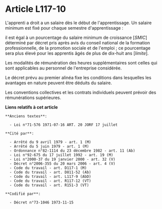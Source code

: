 # Article L117-10

L'apprenti a droit a un salaire dès le début de l'apprentissage. Un salaire minimum est fixé pour chaque semestre
d'apprentissage :

il est égal à un pourcentage du salaire minimum de croissance [*SMIC*] déterminé par décret pris après avis du conseil
national de la formation professionnelle, de la promotion sociale et de l'emploi ; ce pourcentage sera plus élevé pour les
apprentis âgés de plus de dix-huit ans [*limite*].

Les modalités de rémunération des heures supplémentaires sont celles qui sont applicables au personnel de l'entreprise
considérée.

Le décret prévu au premier alinéa fixe les conditions dans lesquelles les avantages en nature peuvent être déduits du
salaire.

Les conventions collectives et les contrats individuels peuvent prévoir des rémunérations supérieures.

**Liens relatifs à cet article**

	**Anciens textes**:

	  - Loi n°71-576 1971-07-16 ART. 20 JORF 17 juillet

	**Cité par**:

	  - Arrêté du 9 avril 1979 - art. 1 (M)
	  - Arrêté du 5 juin 1979 - art. 1 (M)
	  - Ordonnance n°82-1114 du 23 décembre 1982 - art. 11 (Ab)
	  - Loi n°92-675 du 17 juillet 1992 - art. 19 (M)
	  - Loi n°2000-37 du 19 janvier 2000 - art. 32 (V)
	  - Décret n°2006-355 du 20 mars 2006 - art. 4 (V)
	  - Code du travail - art. D117-1 (M)
	  - Code du travail - art. D811-52 (Ab)
	  - Code du travail - art. L117-9 (AbD)
	  - Code du travail - art. R117-12 (VT)
	  - Code du travail - art. R151-3 (VT)

	**Codifié par**:

	  - Décret n°73-1046 1973-11-15
